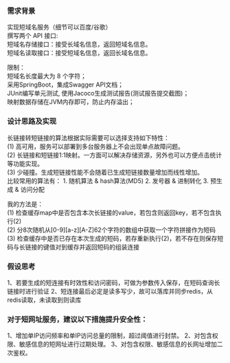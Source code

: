 ### 需求背景
实现短域名服务（细节可以百度/谷歌）<br>
撰写两个 API 接口:<br>
短域名存储接口：接受长域名信息，返回短域名信息。<br>
短域名读取接口：接受短域名信息，返回长域名信息。<br>

限制：<br>
短域名长度最大为 8 个字符；<br>
采用SpringBoot，集成Swagger API文档；<br>
JUnit编写单元测试, 使用Jacoco生成测试报告(测试报告提交截图)；<br>
映射数据存储在JVM内存即可，防止内存溢出；

### 设计思路及实现
长链接转短链接的算法根据实际需要可以选择支持如下特性：<br>
(1) 高可用，服务可以部署到多台服务器上不会出现单点故障问题。<br>
(2) 长链接和短链接1:1映射。一方面可以解决存储资源，另外也可以方便点击统计等功能实现。<br>
(3) 少碰撞。生成短链接性能不会随着已生成短链接数量增加而线性增加。<br>
比较常用的算法有： 1. 随机算法 & hash算法(MD5) 2. 发号器 & 进制转化 3. 预生成 & 访问分配<br>

我的方法是：<br>
(1) 检查缓存map中是否包含本次长链接的value，若包含则返回key，若不包含执行(2)<br>
(2) 分8次随机从[0-9][a-z][A-Z]62个字符的数组中获取一个字符拼接作为短码<br>
(3) 检查缓存中是否已存在本次生成的短码，若存重新执行(2)，若不存在则保存短码与长链接的键值对到缓存并返回短码的组装连接

### 假设思考
1、若要生成的短连接有时效性和访问密码，可做为参数传入保存，在短码查询长链接时进行验证
2、短连接最后必定是读多写少，故可以落库并同步redis，从redis读取，未读取到则读库
### 对于短网址服务，建议以下措施提升安全性：
1、增加单IP访问频率和单IP访问总量的限制，超过阈值进行封禁。
2、对包含权限、敏感信息的短网址进行过期处理。
3、对包含权限、敏感信息的长网址增加二次鉴权。 